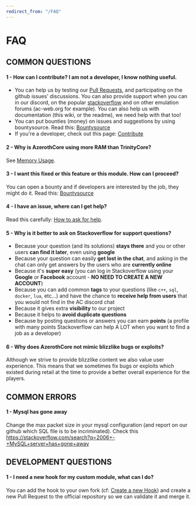 ```yaml
---
redirect_from: "/FAQ"
---
```


# FAQ

## COMMON QUESTIONS

#### 1 - How can I contribute? I am not a developer, I know nothing useful.

- You can help us by testing our [Pull Requests](Contribute#how-to-test-a-pull-request), and participating on the github issues' discussions. You can also provide support when you can in our discord, on the popular [stackoverflow](https://stackoverflow.com/questions/tagged/azerothcore) and on other emulation forums (ac-web.org for example). You can also help us with documentation (this wiki, or the readme), we need help with that too!
- You can put bounties (money) on issues and suggestions by using bountysource. Read this: [Bountysource](bountysource.md)
- If you're a developer, check out this page: [Contribute](contribute.md)

#### 2 - Why is AzerothCore using more RAM than TrinityCore?

See [Memory Usage](memory-usage.md).

#### 3 - I want this fixed or this feature or this module. How can I proceed?

You can open a bounty and if developers are interested by the job, they might do it. Read this: [Bountysource](bountysource.md)

#### 4 - I have an issue, where can I get help?

Read this carefully: [How to ask for help](how-to-ask-for-help.md).

#### 5 - Why is it better to ask on Stackoverflow for support questions?

- Because your question (and its solutions) **stays there** and you or other users **can find it later**, even using **google**
- Because your question can easily **get lost in the chat**, and asking in the chat can only get answers by the users who are **currently online**
- Because it's **super easy** (you can log in Stackoverflow using your **Google** or **Facebook** account - **NO NEED TO CREATE A NEW ACCOUNT**)
- Because you can add common **tags** to your questions (like `c++`, `sql`, `docker`, `lua`, etc...) and have the chance to  **receive help from users** that you would not find in the AC discord chat
- Because it gives extra **visibility** to our project
- Because it helps to **avoid duplicate questions**
- Because by posting questions or answers you can earn **points** (a profile with many points Stackoverflow can help A LOT when you want to find a job as a developer)

#### 6 - Why does AzerothCore not mimic blizzlike bugs or exploits?

Although we strive to provide blizzlike content we also value user experience. This means that we sometimes fix bugs or exploits which existed during retail at the time to provide a better overall experience for the players.



## COMMON ERRORS

#### 1 - Mysql has gone away

Change the max packet size in your mysql configuration (and report on our github which SQL file is to be incriminated). Check this <https://stackoverflow.com/search?q=2006+-+MySQL+server+has+gone+away>


## DEVELOPMENT QUESTIONS

#### 1 - I need a new hook for my custom module, what can I do?

You can add the hook to your own fork (cf: [Create a new Hook](http://www.azerothcore.org/wiki/Create-a-new-Hook)) and create a new Pull Request to the official repository so we can validate it and merge it.
